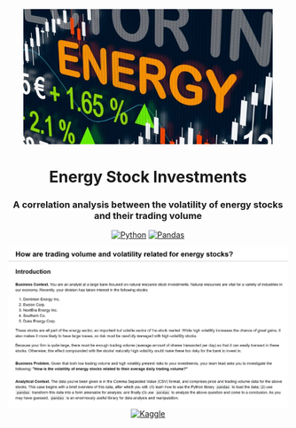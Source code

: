 <div align="center">

  <img src="../images/energy_stock_investments.jpg" width="450" alt="Directing"/>

# Energy Stock Investments

### A correlation analysis between the volatility of energy stocks and their trading volume

[![Python](https://img.shields.io/badge/python-black?style=for-the-badge&logo=python)](https://www.python.org/)
[![Pandas](https://img.shields.io/badge/pandas-%23150458.svg?style=for-the-badge&logo=pandas&logoColor=white)](https://pandas.pydata.org/docs/getting_started/index.html)

  <img src="../images/energy_stock_investment_challenge.png" width="800" alt="Directing"/>
  
  <a href="https://www.kaggle.com/">
    <img src="https://img.shields.io/badge/Kaggle-blue?style=flat-square&logo=kaggle" width="87.5" alt="Kaggle" style="margin-bottom: .565px;" >
  </a>

</div>
